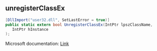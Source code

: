 ## unregisterClassEx

```csharp
[DllImport("user32.dll", SetLastError = true)]
public static extern bool UnregisterClassEx(IntPtr lpszClassName,
   IntPtr hInstance
);
```

Microsoft documentation: [Link](https://learn.microsoft.com/en-us/windows/win32/api/winuser/nf-winuser-unregisterclassa)
